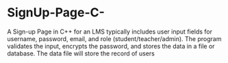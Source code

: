 # SignUp-Page-C-
A Sign-up Page in C++ for an LMS typically includes user input fields for username, password, email, and role (student/teacher/admin). The program validates the input, encrypts the password, and stores the data in a file or database. The data file will store the record of users

